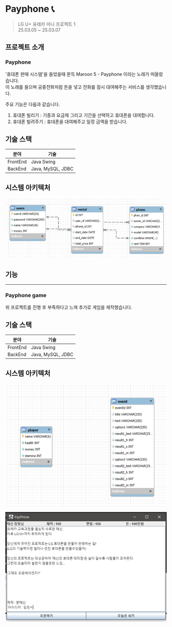 # Payphone 📞
> LG U+ 유레카 미니 프로젝트 1  
> 25.03.05 ~ 25.03.07

## 프로젝트 소개
### Payphone  
'휴대폰 판매 시스템'을 들었을때 문득 Maroon 5 - Payphone 이라는 노래가 떠올랐습니다.  
이 노래를 들으며 공중전화처럼 돈을 넣고 전화를 잠시 대여해주는 서비스를 생각했습니다.

주요 기능은 다음과 같습니다.
1. 휴대폰 빌리기 : 기종과 요금제 그리고 기간을 선택하고 휴대폰을 대여합니다.
2. 휴대폰 빌려주기 : 휴대폰을 대여해주고 일정 금액을 받습니다.

## 기술 스택
| 분야       | 기술               |
|----------|-------------------|
| FrontEnd | Java Swing        |
| BackEnd  | Java, MySQL, JDBC |

## 시스템 아키텍처
![img.png](img.png)

## 기능


---
### Payphone game
위 프로젝트를 진행 후 부족하다고 느껴 추가로 게임을 제작했습니다.

## 기술 스택
| 분야       | 기술               |
|----------|-------------------|
| FrontEnd | Java Swing        |
| BackEnd  | Java, MySQL, JDBC |


## 시스템 아키텍처
![img_2.png](img_2.png)


![img_1.png](img_1.png)